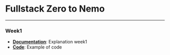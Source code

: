 <h1> Fullstack Zero to Nemo </h1>

---
<h3> Week1 </h3>

- **[Documentation](Week1/Week1.md)**: Explanation week1
- **[Code](Week1/index.html)**: Example of code
